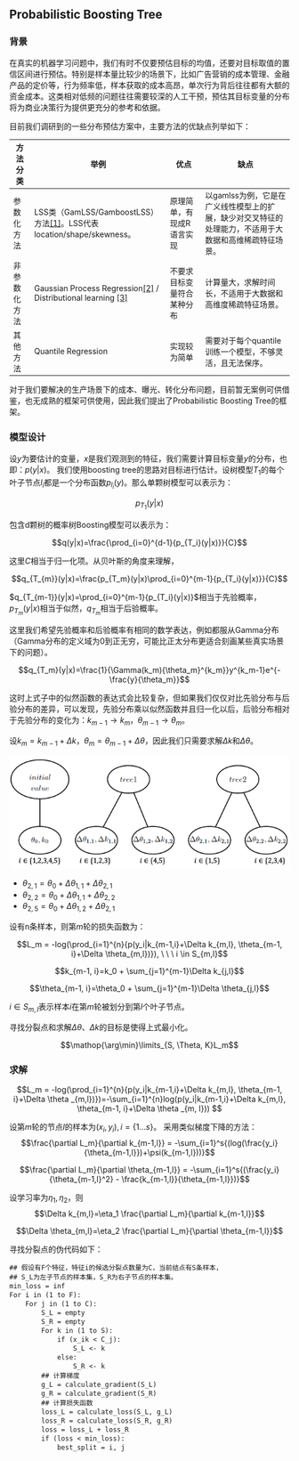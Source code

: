 
## Probabilistic Boosting Tree

### 背景

在真实的机器学习问题中，我们有时不仅要预估目标的均值，还要对目标取值的置信区间进行预估。特别是样本量比较少的场景下，比如广告营销的成本管理、金融产品的定价等，行为频率低，样本获取的成本高昂，单次行为背后往往都有大额的资金成本。这类相对低频的问题往往需要较深的人工干预，预估其目标变量的分布将为商业决策行为提供更充分的参考和依据。

目前我们调研到的一些分布预估方案中，主要方法的优缺点列举如下：

| 方法分类|举例|优点|缺点|
|-|-|-|-|
|参数化方法|LSS类（GamLSS/GamboostLSS）方法[[1]](https://cran.r-project.org/web/packages/gamlss/index.html)。LSS代表location/shape/skewness。|原理简单，有现成R语言实现|以gamlss为例，它是在广义线性模型上的扩展，缺少对交叉特征的处理能力，不适用于大数据和高维稀疏特征场景。|
|非参数化方法|Gaussian Process Regression[[2]](https://scikit-learn.org/stable/modules/gaussian_process.html) /  Distributional learning [[3]](https://arxiv.org/pdf/1707.06887.pdf)|不要求目标变量符合某种分布|计算量大，求解时间长，不适用于大数据和高维度稀疏特征场景。|
|其他方法|Quantile Regression|实现较为简单|需要对于每个quantile训练一个模型，不够灵活，且无法保序。|

对于我们要解决的生产场景下的成本、曝光、转化分布问题，目前暂无案例可供借鉴，也无成熟的框架可供使用，因此我们提出了Probabilistic Boosting Tree的框架。

### 模型设计
设$y$为要估计的变量，$x$是我们观测到的特征，我们需要计算目标变量$y$的分布，也即：$p(y|x)$。
我们使用boosting tree的思路对目标进行估计。设树模型$T_1$的每个叶子节点$l_i$都是一个分布函数$p_{l_i}(y)$。那么单颗树模型可以表示为：

$$p_{T_1}(y|x)$$

包含d颗树的概率树Boosting模型可以表示为：

$$q(y|x)=\frac{\prod_{i=0}^{d-1}{p_{T_i}(y|x)}}{C}$$

这里$C$相当于归一化项。从贝叶斯的角度来理解，

$$q_{T_{m}}(y|x)=\frac{p_{T_m}(y|x)\prod_{i=0}^{m-1}{p_{T_i}(y|x)}}{C}$$

$q_{T_{m-1}}(y|x)=\prod_{i=0}^{m-1}{p_{T_i}(y|x)}$相当于先验概率，$p_{T_m}(y|x)$相当于似然，$q_{T_{m}}$相当于后验概率。

这里我们希望先验概率和后验概率有相同的数学表达，例如都服从Gamma分布（Gamma分布的定义域为0到正无穷，可能比正太分布更适合刻画某些真实场景下的问题）。

$$q_{T_m}(y|x)=\frac{1}{\Gamma(k_m){\theta_m}^{k_m}}y^{k_m-1}e^{-\frac{y}{\theta_m}}$$

这时上式子中的似然函数的表达式会比较复杂，但如果我们仅仅对比先验分布与后验分布的差异，可以发现，先验分布乘以似然函数并且归一化以后，后验分布相对于先验分布的变化为：$k_{m-1} \rightarrow k_{m}$，$\theta_{m-1} \rightarrow \theta_{m}$。

设$k_m=k_{m-1}+\Delta k$，$\theta_m=\theta_{m-1}+\Delta \theta$，因此我们只需要求解$\Delta k$和$\Delta \theta$。

![PBTree](./pbtree_intro_1.png)

- $\theta_{2,1} = \theta_0 + \Delta \theta_{1,1} + \Delta \theta_{2,1}$
- $\theta_{2,2} = \theta_0 + \Delta \theta_{1,1} + \Delta \theta_{2,2}$
- $\theta_{2,5} = \theta_0 + \Delta \theta_{1,2} + \Delta \theta_{2,1}$

设有n条样本，则第$m$轮的损失函数为：


$$L_m = -log(\prod_{i=1}^{n}{p(y_i|k_{m-1,i}+\Delta k_{m,l}, \theta_{m-1, i}+\Delta \theta_{m,l})}),  \ \ \ i \in S_{m,l}$$

$$k_{m-1, i}=k_0 + \sum_{j=1}^{m-1}\Delta k_{j,l}$$

$$\theta_{m-1, i}=\theta_0 + \sum_{j=1}^{m-1}\Delta \theta_{j,l}$$

$i \in S_{m,l}$表示样本$i$在第$m$轮被划分到第$l$个叶子节点。

寻找分裂点和求解$\Delta \theta$、$\Delta k$的目标是使得上式最小化。

$$\mathop{\arg\min}\limits_{S, \Theta, K}L_m$$

### 求解

$$L_m = -log(\prod_{i=1}^{n}{p(y_i|k_{m-1,i}+\Delta k_{m,l}, \theta_{m-1, i}+\Delta \theta _{m,l})})=-\sum_{i=1}^{n}log(p(y_i|k_{m-1,i}+\Delta k_{m,l}, \theta_{m-1, i}+\Delta \theta _{m, l}))
$$

设第$m$轮的节点$l$的样本为$(x_i, y_i), i = \{1...s\}$。 采用类似梯度下降的方法：
$$\frac{\partial L_m}{\partial k_{m-1,l}} = -\sum_{i=1}^s{(log(\frac{y_i}{\theta_{m-1,l}})+\psi(k_{m-1,l}))}$$

$$\frac{\partial L_m}{\partial \theta_{m-1,l}} = -\sum_{i=1}^s{(\frac{y_i}{\theta_{m-1,l}^2} - \frac{k_{m-1,l}}{\theta_{m-1,l}})}$$

设学习率为$\eta_1, \eta_2$，则
$$\Delta k_{m,l}=\eta_1 \frac{\partial L_m}{\partial k_{m-1,l}}$$


$$\Delta \theta_{m,l}=\eta_2 \frac{\partial L_m}{\partial \theta_{m-1,l}}$$

寻找分裂点的伪代码如下： 

```
## 假设有F个特征，特征i的候选分裂点数量为C，当前结点有S条样本，
## S_L为左子节点的样本集，S_R为右子节点的样本集。
min_loss = inf
For i in (1 to F):
    For j in (1 to C):
        S_L = empty
        S_R = empty
        For k in (1 to S):
            if (x_ik < C_j):
                S_L <- k
            else:
                S_R <- k
        ## 计算梯度
        g_L = calculate_gradient(S_L)
        g_R = calculate_gradient(S_R)
        ## 计算损失函数
        loss_L = calculate_loss(S_L, g_L)
        loss_R = calculate_loss(S_R, g_R)
        loss = loss_L + loss_R
        if (loss < min_loss):
            best_split = i, j
```